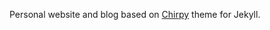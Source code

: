 Personal website and blog based on [Chirpy](https://github.com/cotes2020/jekyll-theme-chirpy/) theme for Jekyll.
